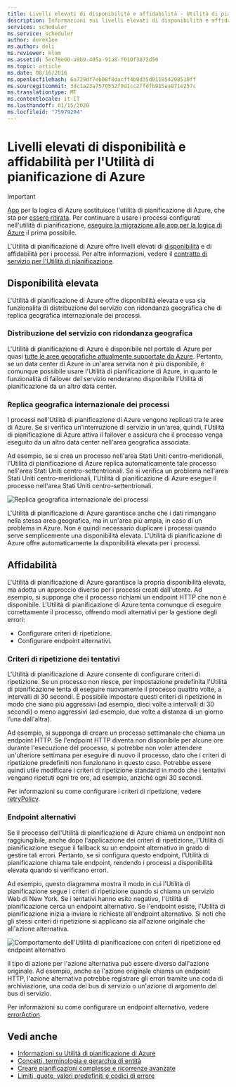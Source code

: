 ```yaml
---
title: Livelli elevati di disponibilità e affidabilità - Utilità di pianificazione di Azure
description: Informazioni sui livelli elevati di disponibilità e affidabilità nell'Utilità di pianificazione di Azure
services: scheduler
ms.service: scheduler
author: derek1ee
ms.author: deli
ms.reviewer: klam
ms.assetid: 5ec78e60-a9b9-405a-91a8-f010f3872d50
ms.topic: article
ms.date: 08/16/2016
ms.openlocfilehash: 6a729df7eb08f8dacff4b0d35d011854208510ff
ms.sourcegitcommit: 3dc1a23a7570552f0d1cc2ffdfb915ea871e257c
ms.translationtype: MT
ms.contentlocale: it-IT
ms.lasthandoff: 01/15/2020
ms.locfileid: "75979294"
---
```

# <a name="high-availability-and-reliability-for-azure-scheduler"></a>Livelli elevati di disponibilità e affidabilità per l'Utilità di pianificazione di Azure

> [!IMPORTANT]
> [App](../logic-apps/logic-apps-overview.md) per la logica di Azure sostituisce l'utilità di pianificazione di Azure, che sta per [essere ritirata](../scheduler/migrate-from-scheduler-to-logic-apps.md#retire-date). Per continuare a usare i processi configurati nell'utilità di pianificazione, [eseguire la migrazione alle app per la logica di Azure](../scheduler/migrate-from-scheduler-to-logic-apps.md) il prima possibile. 

L'Utilità di pianificazione di Azure offre livelli elevati di [disponibilità](https://docs.microsoft.com/azure/architecture/framework/#resiliency) e di affidabilità per i processi. Per altre informazioni, vedere il [contratto di servizio per l'Utilità di pianificazione](https://azure.microsoft.com/support/legal/sla/scheduler).

## <a name="high-availability"></a>Disponibilità elevata

L'Utilità di pianificazione di Azure offre disponibilità elevata e usa sia funzionalità di distribuzione del servizio con ridondanza geografica che di replica geografica internazionale dei processi.

### <a name="geo-redundant-service-deployment"></a>Distribuzione del servizio con ridondanza geografica

L'Utilità di pianificazione di Azure è disponibile nel portale di Azure per quasi [tutte le aree geografiche attualmente supportate da Azure](https://azure.microsoft.com/global-infrastructure/regions/#services). Pertanto, se un data center di Azure in un'area servita non è più disponibile, è comunque possibile usare l'Utilità di pianificazione di Azure, in quanto le funzionalità di failover del servizio renderanno disponibile l'Utilità di pianificazione da un altro data center.

### <a name="geo-regional-job-replication"></a>Replica geografica internazionale dei processi

I processi nell'Utilità di pianificazione di Azure vengono replicati tra le aree di Azure. Se si verifica un'interruzione di servizio in un'area, quindi, l'Utilità di pianificazione di Azure attiva il failover e assicura che il processo venga eseguito da un altro data center nell'area geografica associata.

Ad esempio, se si crea un processo nell'area Stati Uniti centro-meridionali, l'Utilità di pianificazione di Azure replica automaticamente tale processo nell'area Stati Uniti centro-settentrionali. Se si verifica un problema nell'area Stati Uniti centro-meridionali, l'Utilità di pianificazione di Azure esegue il processo nell'area Stati Uniti centro-settentrionali. 

![Replica geografica internazionale dei processi](./media/scheduler-high-availability-reliability/scheduler-high-availability-reliability-image1.png)

L'Utilità di pianificazione di Azure garantisce anche che i dati rimangano nella stessa area geografica, ma in un'area più ampia, in caso di un problema in Azure. Non è quindi necessario duplicare i processi quando serve semplicemente una disponibilità elevata. L'Utilità di pianificazione di Azure offre automaticamente la disponibilità elevata per i processi.

## <a name="reliability"></a>Affidabilità

L'Utilità di pianificazione di Azure garantisce la propria disponibilità elevata, ma adotta un approccio diverso per i processi creati dall'utente. Ad esempio, si supponga che il processo richiami un endpoint HTTP che non è disponibile. L'Utilità di pianificazione di Azure tenta comunque di eseguire correttamente il processo, offrendo modi alternativi per la gestione degli errori: 

* Configurare criteri di ripetizione.
* Configurare endpoint alternativi.

<a name="retry-policies"></a>

### <a name="retry-policies"></a>Criteri di ripetizione dei tentativi

L'Utilità di pianificazione di Azure consente di configurare criteri di ripetizione. Se un processo non riesce, per impostazione predefinita l'Utilità di pianificazione tenta di eseguire nuovamente il processo quattro volte, a intervalli di 30 secondi. È possibile impostare questi criteri di ripetizione in modo che siano più aggressivi (ad esempio, dieci volte a intervalli di 30 secondi) o meno aggressivi (ad esempio, due volte a distanza di un giorno l’una dall'altra).

Ad esempio, si supponga di creare un processo settimanale che chiama un endpoint HTTP. Se l'endpoint HTTP diventa non disponibile per alcune ore durante l'esecuzione del processo, si potrebbe non voler attendere un'ulteriore settimana per eseguire di nuovo il processo, dato che i criteri di ripetizione predefiniti non funzionano in questo caso. Potrebbe essere quindi utile modificare i criteri di ripetizione standard in modo che i tentativi vengano ripetuti ogni tre ore, ad esempio, anziché ogni 30 secondi. 

Per informazioni su come configurare i criteri di ripetizione, vedere [retryPolicy](scheduler-concepts-terms.md#retrypolicy).

### <a name="alternate-endpoints"></a>Endpoint alternativi

Se il processo dell'Utilità di pianificazione di Azure chiama un endpoint non raggiungibile, anche dopo l'applicazione dei criteri di ripetizione, l'Utilità di pianificazione esegue il fallback su un endpoint alternativo in grado di gestire tali errori. Pertanto, se si configura questo endpoint, l'Utilità di pianificazione chiama tale endpoint, rendendo i processi a disponibilità elevata quando si verificano errori.

Ad esempio, questo diagramma mostra il modo in cui l'Utilità di pianificazione segue i criteri di ripetizione quando si chiama un servizio Web di New York. Se i tentativi hanno esito negativo, l'Utilità di pianificazione cerca un endpoint alternativo. Se l'endpoint esiste, l'Utilità di pianificazione inizia a inviare le richieste all'endpoint alternativo. Si noti che gli stessi criteri di ripetizione si applicano sia all'azione originale che all'azione alternativa.

![Comportamento dell'Utilità di pianificazione con criteri di ripetizione ed endpoint alternativo](./media/scheduler-high-availability-reliability/scheduler-high-availability-reliability-image2.png)

Il tipo di azione per l'azione alternativa può essere diverso dall'azione originale. Ad esempio, anche se l'azione originale chiama un endpoint HTTP, l'azione alternativa potrebbe registrare gli errori tramite una coda di archiviazione, una coda del bus di servizio o un'azione di argomento del bus di servizio.

Per informazioni su come configurare un endpoint alternativo, vedere [errorAction](scheduler-concepts-terms.md#error-action).

## <a name="see-also"></a>Vedi anche

* [Informazioni su Utilità di pianificazione di Azure](scheduler-intro.md)
* [Concetti, terminologia e gerarchia di entità](scheduler-concepts-terms.md)
* [Creare pianificazioni complesse e ricorrenze avanzate](scheduler-advanced-complexity.md)
* [Limiti, quote, valori predefiniti e codici di errore](scheduler-limits-defaults-errors.md)

